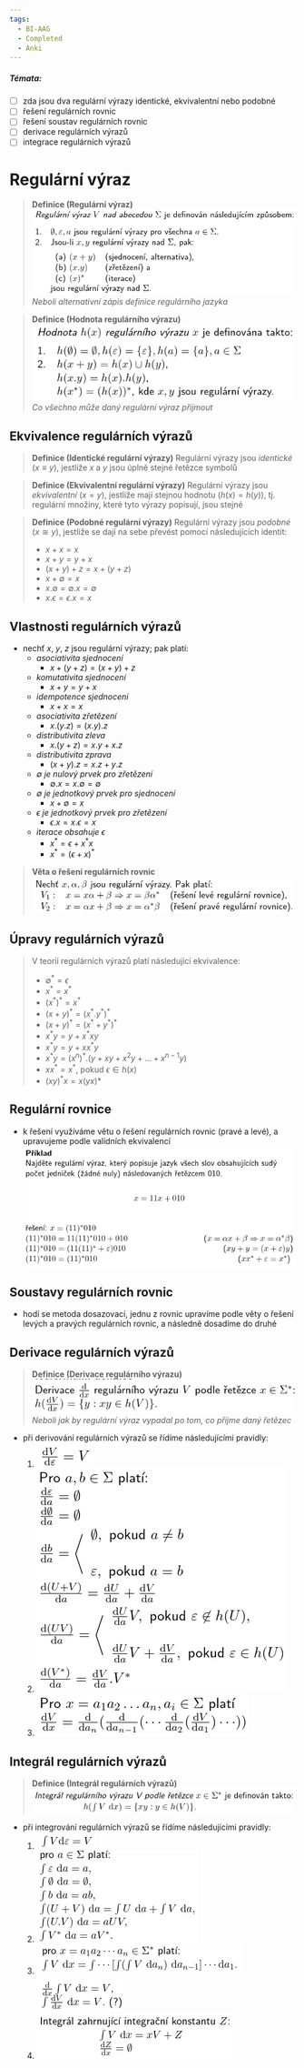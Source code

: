 ```yaml
---
tags:
  - BI-AAG
  - Completed
  - Anki
---
```


##### Témata:
- [ ] zda jsou dva regulární výrazy identické, ekvivalentní nebo podobné
- [ ] řešení regulárních rovnic
- [ ] řešení soustav regulárních rovnic
- [ ] derivace regulárních výrazů
- [ ] integrace regulárních výrazů

# Regulární výraz
> **Definice (Regulární výraz)**
> ![](Attachments/Pasted%20image%2020231106094203.png)
> *Neboli alternativní zápis definice regulárního jazyka*

> **Definice (Hodnota regulárního výrazu)**
> ![](Attachments/Pasted%20image%2020231106094249.png)
> *Co všechno může daný regulární výraz přijmout*

## Ekvivalence regulárních výrazů
> **Definice (Identické regulární výrazy)**
> Regulární výrazy jsou *identické* ($x \equiv y$), jestliže $x$ a $y$ jsou úplně stejné řetězce symbolů

> **Definice (Ekvivalentní regulární výrazy)**
> Regulární výrazy jsou *ekvivalentní* ($x = y$), jestliže mají stejnou hodnotu ($h(x) = h(y)$), tj. regulární množiny, které tyto výrazy popisují, jsou stejné

> **Definice (Podobné regulární výrazy)**
> Regulární výrazy jsou *podobné* ($x \cong y$), jestliže se dají na sebe převést pomocí následujících identit:
> - $x + x = x$
> - $x + y = y + x$
> - $(x + y) + z = x + (y + z)$
> - $x + \emptyset = x$
> - $x . \emptyset = \emptyset . x = \emptyset$
> - $x . \epsilon = \epsilon . x = x$

## Vlastnosti regulárních výrazů
- nechť $x$, $y$, $z$ jsou regulární výrazy; pak platí:
	- *asociativita sjednocení*
		- $x + (y + z) = (x + y) + z$
	- *komutativita sjednocení*
		- $x + y = y + x$
	- *idempotence sjednocení*
		- $x + x = x$
	- *asociativita zřetězení*
		- $x.(y.z) = (x.y).z$
	- *distributivita zleva*
		- $x . (y + z) = x . y + x . z$
	- *distributivita zprava*
		- $(x + y) . z = x . z + y . z$
	- *$\emptyset$ je nulový prvek pro zřetězení*
		- $\emptyset . x = x . \emptyset = \emptyset$
	- *$\emptyset$ je jednotkový prvek pro sjednocení*
		- $x + \emptyset = x$
	- *$\epsilon$ je jednotkový prvek pro zřetězení*
		- $\epsilon . x = x . \epsilon = x$
	- *iterace obsahuje $\epsilon$*
		- $x^* = \epsilon + x^*x$
		- $x^* = (\epsilon + x)^*$

> **Věta o řešení regulárních rovnic**
> ![](Attachments/Pasted%20image%2020231106100244.png)

## Úpravy regulárních výrazů
> V teorii regulárních výrazů platí následující ekvivalence:
> - $\emptyset^* = \epsilon$
> - $x^* = x^*$
> - $(x^*)^* = x^*$
> - $(x + y)^* = (x^* . y^*)^*$
> - $(x + y)^* = (x^* + y^*)^*$
> - $x^* y = y + x^* x y$
> - $x^* y = y + x x^* y$
> - $x^*y = (x^n)^* . (y + xy + x^2y + ... + x^{n - 1}y)$
> - $xx^* = x^*$, pokud $\epsilon \in h(x)$
> - $(xy)^*x = x(yx)*$

## Regulární rovnice
- k řešení využíváme větu o řešení regulárních rovnic (pravé a levé), a upravujeme podle validních ekvivalencí
![](Attachments/Pasted%20image%2020231207102505.png)

## Soustavy regulárních rovnic
- hodí se metoda dosazovací, jednu z rovnic upravíme podle věty o řešení levých a pravých regulárních rovnic, a následně dosadíme do druhé

## Derivace regulárních výrazů
> **Definice (Derivace regulárního výrazu)**
> ![](Attachments/Pasted%20image%2020231106101448.png)
> *Neboli jak by regulární výraz vypadal po tom, co přijme daný řetězec*

- při derivování regulárních výrazů se řídíme následujícími pravidly:
	1. ![](Attachments/Pasted%20image%2020231106101659.png)
	2. ![](Attachments/Pasted%20image%2020231106101728.png)
	3. ![](Attachments/Pasted%20image%2020231106101735.png)

## Integrál regulárních výrazů
> **Definice (Integrál regulárních výrazů)**
> ![](Attachments/Pasted%20image%2020231207103046.png)

- při integrování regulárních výrazů se řídíme následujícími pravidly:
	1. ![](Attachments/Pasted%20image%2020231207103146.png)
	2. ![](Attachments/Pasted%20image%2020231207103202.png)
	3. ![](Attachments/Pasted%20image%2020231207103213.png)![](Attachments/Pasted%20image%2020231207103232.png)
	4. ![](Attachments/Pasted%20image%2020231207103243.png)